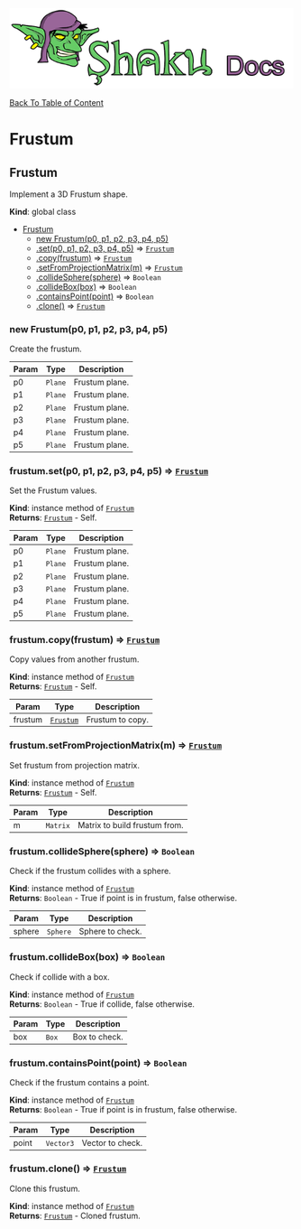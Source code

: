 ![Shaku JS](resources/logo-sm.png)

[Back To Table of Content](index.md)

# Frustum

<a name="Frustum"></a>

## Frustum
Implement a 3D Frustum shape.

**Kind**: global class  

* [Frustum](#Frustum)
    * [new Frustum(p0, p1, p2, p3, p4, p5)](#new_Frustum_new)
    * [.set(p0, p1, p2, p3, p4, p5)](#Frustum+set) ⇒ [<code>Frustum</code>](#Frustum)
    * [.copy(frustum)](#Frustum+copy) ⇒ [<code>Frustum</code>](#Frustum)
    * [.setFromProjectionMatrix(m)](#Frustum+setFromProjectionMatrix) ⇒ [<code>Frustum</code>](#Frustum)
    * [.collideSphere(sphere)](#Frustum+collideSphere) ⇒ <code>Boolean</code>
    * [.collideBox(box)](#Frustum+collideBox) ⇒ <code>Boolean</code>
    * [.containsPoint(point)](#Frustum+containsPoint) ⇒ <code>Boolean</code>
    * [.clone()](#Frustum+clone) ⇒ [<code>Frustum</code>](#Frustum)

<a name="new_Frustum_new"></a>

### new Frustum(p0, p1, p2, p3, p4, p5)
Create the frustum.


| Param | Type | Description |
| --- | --- | --- |
| p0 | <code>Plane</code> | Frustum plane. |
| p1 | <code>Plane</code> | Frustum plane. |
| p2 | <code>Plane</code> | Frustum plane. |
| p3 | <code>Plane</code> | Frustum plane. |
| p4 | <code>Plane</code> | Frustum plane. |
| p5 | <code>Plane</code> | Frustum plane. |

<a name="Frustum+set"></a>

### frustum.set(p0, p1, p2, p3, p4, p5) ⇒ [<code>Frustum</code>](#Frustum)
Set the Frustum values.

**Kind**: instance method of [<code>Frustum</code>](#Frustum)  
**Returns**: [<code>Frustum</code>](#Frustum) - Self.  

| Param | Type | Description |
| --- | --- | --- |
| p0 | <code>Plane</code> | Frustum plane. |
| p1 | <code>Plane</code> | Frustum plane. |
| p2 | <code>Plane</code> | Frustum plane. |
| p3 | <code>Plane</code> | Frustum plane. |
| p4 | <code>Plane</code> | Frustum plane. |
| p5 | <code>Plane</code> | Frustum plane. |

<a name="Frustum+copy"></a>

### frustum.copy(frustum) ⇒ [<code>Frustum</code>](#Frustum)
Copy values from another frustum.

**Kind**: instance method of [<code>Frustum</code>](#Frustum)  
**Returns**: [<code>Frustum</code>](#Frustum) - Self.  

| Param | Type | Description |
| --- | --- | --- |
| frustum | [<code>Frustum</code>](#Frustum) | Frustum to copy. |

<a name="Frustum+setFromProjectionMatrix"></a>

### frustum.setFromProjectionMatrix(m) ⇒ [<code>Frustum</code>](#Frustum)
Set frustum from projection matrix.

**Kind**: instance method of [<code>Frustum</code>](#Frustum)  
**Returns**: [<code>Frustum</code>](#Frustum) - Self.  

| Param | Type | Description |
| --- | --- | --- |
| m | <code>Matrix</code> | Matrix to build frustum from. |

<a name="Frustum+collideSphere"></a>

### frustum.collideSphere(sphere) ⇒ <code>Boolean</code>
Check if the frustum collides with a sphere.

**Kind**: instance method of [<code>Frustum</code>](#Frustum)  
**Returns**: <code>Boolean</code> - True if point is in frustum, false otherwise.  

| Param | Type | Description |
| --- | --- | --- |
| sphere | <code>Sphere</code> | Sphere to check. |

<a name="Frustum+collideBox"></a>

### frustum.collideBox(box) ⇒ <code>Boolean</code>
Check if collide with a box.

**Kind**: instance method of [<code>Frustum</code>](#Frustum)  
**Returns**: <code>Boolean</code> - True if collide, false otherwise.  

| Param | Type | Description |
| --- | --- | --- |
| box | <code>Box</code> | Box to check. |

<a name="Frustum+containsPoint"></a>

### frustum.containsPoint(point) ⇒ <code>Boolean</code>
Check if the frustum contains a point.

**Kind**: instance method of [<code>Frustum</code>](#Frustum)  
**Returns**: <code>Boolean</code> - True if point is in frustum, false otherwise.  

| Param | Type | Description |
| --- | --- | --- |
| point | <code>Vector3</code> | Vector to check. |

<a name="Frustum+clone"></a>

### frustum.clone() ⇒ [<code>Frustum</code>](#Frustum)
Clone this frustum.

**Kind**: instance method of [<code>Frustum</code>](#Frustum)  
**Returns**: [<code>Frustum</code>](#Frustum) - Cloned frustum.  
